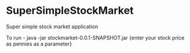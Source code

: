 # SuperSimpleStockMarket
Super simple stock market application

To run - 
java -jar stockmarket-0.0.1-SNAPSHOT.jar {enter your stock price as pennies as a parameter}
